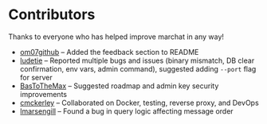 # Contributors

Thanks to everyone who has helped improve marchat in any way!

- [om07github](https://github.com/om07github) – Added the feedback section to README
- [ludetie](https://github.com/ludetie) – Reported multiple bugs and issues (binary mismatch, DB clear confirmation, env vars, admin command), suggested adding `--port` flag for server
- [BasToTheMax](https://github.com/BasToTheMax) – Suggested roadmap and admin key security improvements
- [cmckerley](https://github.com/cmckerley) – Collaborated on Docker, testing, reverse proxy, and DevOps
- [lmarsengill](https://github.com/lmarsengill) – Found a bug in query logic affecting message order

